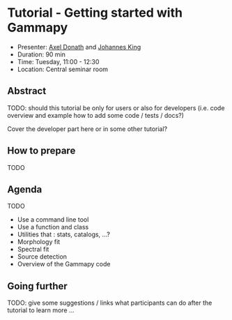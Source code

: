 # Tutorial - Getting started with Gammapy

* Presenter: [Axel Donath](https://github.com/adonath) and [Johannes King](https://github.com/kingj90)
* Duration: 90 min
* Time: Tuesday, 11:00 - 12:30
* Location: Central seminar room

## Abstract

TODO: should this tutorial be only for users or also for developers
(i.e. code overview and example how to add some code / tests / docs?)

Cover the developer part here or in some other tutorial?

## How to prepare

TODO

## Agenda

TODO

- Use a command line tool
- Use a function and class
- Utilities that : stats, catalogs, ...?
- Morphology fit
- Spectral fit
- Source detection
- Overview of the Gammapy code

## Going further

TODO: give some suggestions / links what participants can do
after the tutorial to learn more ...
